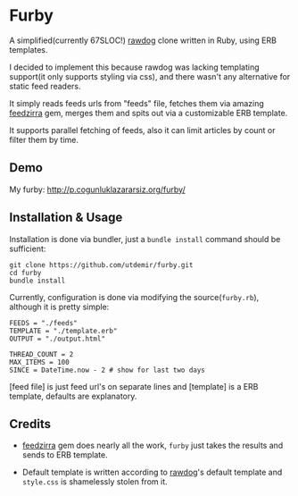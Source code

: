 Furby
=====

A simplified(currently 67SLOC!) [rawdog]() clone written in Ruby, using ERB templates.

I decided to implement this because rawdog was lacking templating support(it only supports styling via css), and there wasn't any alternative for static feed readers. 

It simply reads feeds urls from "feeds" file, fetches them via amazing [feedzirra]() gem, merges them and spits out via a customizable ERB template.  
  
It supports parallel fetching of feeds, also it can limit articles by count or filter them by time.   

Demo
----
My furby: http://p.cogunluklazararsiz.org/furby/
  
Installation & Usage
--------------------

Installation is done via bundler, just a `bundle install` command should be sufficient:

    git clone https://github.com/utdemir/furby.git
    cd furby
    bundle install
  
Currently, configuration is done via modifying the source(`furby.rb`), although it is pretty simple:
    
    FEEDS = "./feeds"
    TEMPLATE = "./template.erb"
    OUTPUT = "./output.html"
    
    THREAD_COUNT = 2
    MAX_ITEMS = 100
    SINCE = DateTime.now - 2 # show for last two days
    
[feed file] is just feed url's on separate lines and [template] is a ERB template, defaults are explanatory.  

Credits
-------

* [feedzirra] gem does nearly all the work, `furby` just takes the results and sends to ERB template.
    
* Default template is written according to [rawdog]()'s default template and `style.css` is shamelessly stolen from it.
  
    
[rawdog]: http://offog.org/code/rawdog/
[feedzirra]: https://github.com/pauldix/feedzirra
